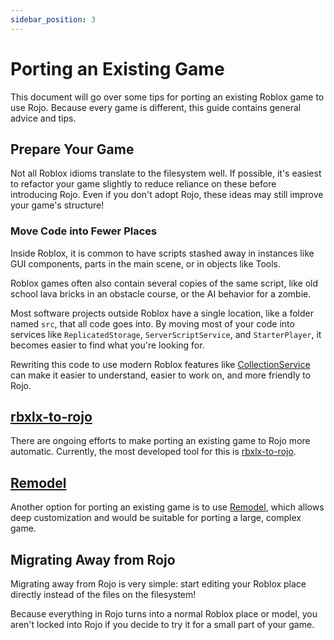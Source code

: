 ```yaml
---
sidebar_position: 3
---
```


# Porting an Existing Game

This document will go over some tips for porting an existing Roblox game to use Rojo. Because every game is different, this guide contains general advice and tips.

## Prepare Your Game

Not all Roblox idioms translate to the filesystem well. If possible, it's easiest to refactor your game slightly to reduce reliance on these before introducing Rojo. Even if you don't adopt Rojo, these ideas may still improve your game's structure!

### Move Code into Fewer Places

Inside Roblox, it is common to have scripts stashed away in instances like GUI components, parts in the main scene, or in objects like Tools.

Roblox games often also contain several copies of the same script, like old school lava bricks in an obstacle course, or the AI behavior for a zombie.

Most software projects outside Roblox have a single location, like a folder named `src`, that all code goes into. By moving most of your code into services like `ReplicatedStorage`, `ServerScriptService`, and `StarterPlayer`, it becomes easier to find what you're looking for.

Rewriting this code to use modern Roblox features like [CollectionService](https://developer.roblox.com/en-us/api-reference/class/CollectionService) can make it easier to understand, easier to work on, and more friendly to Rojo.

## [rbxlx-to-rojo](https://github.com/rojo-rbx/rbxlx-to-rojo)

There are ongoing efforts to make porting an existing game to Rojo more automatic. Currently, the most developed tool for this is [rbxlx-to-rojo](https://github.com/rojo-rbx/rbxlx-to-rojo).

## [Remodel](https://github.com/Roblox/remodel)

Another option for porting an existing game is to use [Remodel](https://github.com/Roblox/remodel), which allows deep customization and would be suitable for porting a large, complex game.

## Migrating Away from Rojo

Migrating away from Rojo is very simple: start editing your Roblox place directly instead of the files on the filesystem!

Because everything in Rojo turns into a normal Roblox place or model, you aren't locked into Rojo if you decide to try it for a small part of your game.
